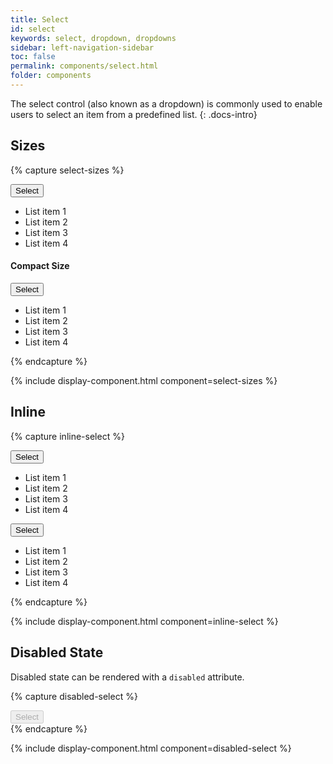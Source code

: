 ```yaml
---
title: Select
id: select
keywords: select, dropdown, dropdowns
sidebar: left-navigation-sidebar
toc: false
permalink: components/select.html
folder: components
---
```


The select control (also known as a dropdown) is commonly used to enable users to select an item from a predefined list.
{: .docs-intro}

## Sizes

{% capture select-sizes %}
<div class="documentation-site-popover-container break break--single">
   <div class="fd-popover">
      <div class="fd-popover__control">
         <div class="fd-select">
            <button class="fd-select__control" aria-controls="h0C6A325" aria-expanded="false" aria-haspopup="true">
               Select
            </button>
         </div>
      </div>
      <div class="fd-popover__body fd-popover__body--no-arrow" aria-hidden="true" id="h0C6A325">
         <ul class="fd-list fd-list--no-border" role="listbox">
            <li class="fd-list__item" role="option">
               <span class="fd-list__title">List item 1</span>
            </li>
            <li class="fd-list__item" role="option">
               <span class="fd-list__title">List item 2</span>
            </li>
            <li class="fd-list__item" role="option">
               <span class="fd-list__title">List item 3</span>
            </li>
            <li class="fd-list__item" role="option">
               <span class="fd-list__title">List item 4</span>
            </li>
         </ul>
      </div>
   </div>
</div>
<h4>Compact Size</h4>
<div class="documentation-site-popover-container">
   <div class="fd-popover">
      <div class="fd-popover__control">
         <div class="fd-select fd-select--compact">
            <button class="fd-select__control" aria-controls="h0C6A326" aria-expanded="false" aria-haspopup="true">
               Select
            </button>
         </div>
      </div>
      <div class="fd-popover__body fd-popover__body--no-arrow" aria-hidden="true" id="h0C6A326">
         <ul class="fd-list fd-list--no-border fd-list--compact" role="listbox">
            <li class="fd-list__item" role="option">
               <span class="fd-list__title">List item 1</span>
            </li>
            <li class="fd-list__item" role="option">
               <span class="fd-list__title">List item 2</span>
            </li>
            <li class="fd-list__item" role="option">
               <span class="fd-list__title">List item 3</span>
            </li>
            <li class="fd-list__item" role="option">
               <span class="fd-list__title">List item 4</span>
            </li>
         </ul>
      </div>
   </div>
</div>
{% endcapture %}

{% include display-component.html component=select-sizes %}

## Inline

{% capture inline-select %}
<div class="fd-popover">
   <div class="fd-popover__control">
      <div class="fd-select fd-select--inline">
         <button class="fd-select__control" aria-controls="h0C6A335" aria-expanded="false" aria-haspopup="true">
            Select
         </button>
      </div>
   </div>
   <div class="fd-popover__body fd-popover__body--no-arrow" aria-hidden="true" id="h0C6A335">
      <ul class="fd-list fd-list--no-border" role="listbox">
         <li class="fd-list__item" role="option">
            <span class="fd-list__title">List item 1</span>
         </li>
         <li class="fd-list__item" role="option">
            <span class="fd-list__title">List item 2</span>
         </li>
         <li class="fd-list__item" role="option">
            <span class="fd-list__title">List item 3</span>
         </li>
         <li class="fd-list__item" role="option">
            <span class="fd-list__title">List item 4</span>
         </li>
      </ul>
   </div>
</div>

<div class="fd-popover">
   <div class="fd-popover__control">
      <div class="fd-select fd-select--inline fd-select--compact">
         <button class="fd-select__control" aria-controls="h0C6A336" aria-expanded="false" aria-haspopup="true">
            Select
         </button>
      </div>
   </div>
   <div class="fd-popover__body fd-popover__body--no-arrow" aria-hidden="true" id="h0C6A336">
      <ul class="fd-list fd-list--no-border fd-list--compact" role="listbox">
         <li class="fd-list__item" role="option">
            <span class="fd-list__title">List item 1</span>
         </li>
         <li class="fd-list__item" role="option">
            <span class="fd-list__title">List item 2</span>
         </li>
         <li class="fd-list__item" role="option">
            <span class="fd-list__title">List item 3</span>
         </li>
         <li class="fd-list__item" role="option">
            <span class="fd-list__title">List item 4</span>
         </li>
      </ul>
   </div>
</div>
{% endcapture %}

{% include display-component.html component=inline-select %}


## Disabled State

Disabled state can be rendered with a `disabled` attribute.

{% capture disabled-select %}
<div class="fd-select">
   <button class="fd-select__control" aria-controls="" aria-expanded="false" aria-haspopup="true" disabled>
      Select
   </button>
</div>
{% endcapture %}

{% include display-component.html component=disabled-select %}
